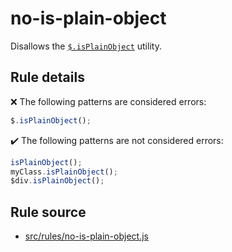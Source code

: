 # no-is-plain-object

Disallows the [`$.isPlainObject`](https://api.jquery.com/jQuery.isPlainObject/) utility.

## Rule details

❌ The following patterns are considered errors:
```js
$.isPlainObject();
```

✔️ The following patterns are not considered errors:
```js
isPlainObject();
myClass.isPlainObject();
$div.isPlainObject();
```
## Rule source

* [src/rules/no-is-plain-object.js](/src/rules/no-is-plain-object.js)
